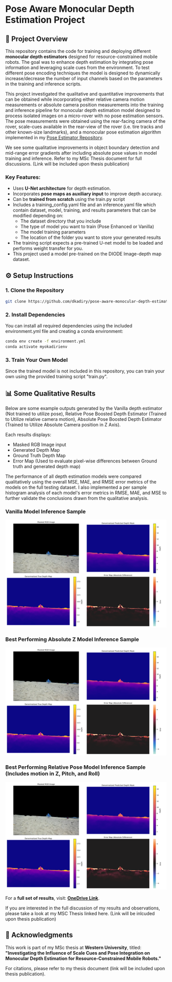 # Pose Aware Monocular Depth Estimation Project

## 📌 Project Overview
This repository contains the code for training and deploying different **monocular depth estimators** designed for resource-constrained mobile robots. The goal was to enhance depth estimation by integrating pose information and leveraging scale cues from the environment. To test different pose encoding techniques the model is designed to dynamically increase/decrease the number of input channels based on the parameters in the training and inference scripts.

This project investigated the qualitative and quantitative improvements that can be obtained while incorporating either relative camera motion measurements or absolute camera position measurements into the training and inference pipeline for monocular depth estimation model designed to process isolated images on a micro-rover with no pose estimation sensors. The pose measurements were obtained using the rear-facing camera of the rover, scale-cues available in the rear-view of the rover (i.e. tire tracks and other known-size landmarks), and a monocular pose estimation algorithm implemented in my [Pose Estimator Repository](https://github.com/dkadiry/final-pose-estimator).

We see some qualitative improvements in object boundary detection and mid-range error gradients after including absolute pose values in model training and inference. Refer to my MSc Thesis document for full discussions. (Link will be included upon thesis publication)

### **Key Features:**
- Uses **U-Net architecture** for depth estimation.
- Incorporates **pose maps as auxiliary input** to improve depth accuracy.
- Can be **trained from scratch** using the train.py script
- Includes a training_config.yaml file and an inference.yaml file which contain dataset, model, training, and results parameters that can be modified depending on:
    - The dataset directory that you include
    - The type of model you want to train (Pose Enhanced or Vanilla)
    - The model training parameters
    - The location of the folder you want to store your generated results   
- The training script expects a pre-trained U-net model to be loaded and performs weight transfer for you.
- This project used a model pre-trained on the DIODE Image-depth map dataset.

## ⚙️ Setup Instructions
### **1. Clone the Repository**
```bash
git clone https://github.com/dkadiry/pose-aware-monocular-depth-estimator.git
```
### **2. Install Dependencies**
You can install all required dependencies using the included environment.yml file and creating a conda environment:

```bash
conda env create -f environment.yml
conda activate myokadirienv
```

### **3. Train Your Own Model**
Since the trained model is not included in this repository, you can train your own using the provided training script "train.py".


## 📊 Some Qualitative Results
Below are some example outputs generated by the Vanilla depth estimator (Not trained to utilize pose), Relative Pose Boosted Depth Estimator (Trained to Utilize relative camera motion), Absolute Pose Boosted Depth Estimator (Trained to Utilize Absolute Camera position in Z Axis). 

Each results displays:
- Masked RGB Image input
- Generated Depth Map
- Ground Truth Depth Map
- Error Map (Used to evaluate pixel-wise differences between Ground truth and generated depth map)

The performance of all depth estimation models were compared qualitatively using the overall MSE, MAE, and RMSE error metrics of the models on the full testing dataset. I also implemented a per sample histogram analysis of each model's error metrics in RMSE, MAE, and MSE to further validate the conclusions drawn from the qualitative analysis.

### Vanilla Model Inference Sample
![Vanilla Model](display_results/vanilla_v3/batch7_sample6.png)

### Best Performing Absolute Z Model Inference Sample
![Best Performing Absolute Z Model](display_results/abs_z_v3/batch7_sample6.png)

### Best Performing Relative Pose Model Inference Sample (Includes motion in Z, Pitch, and Roll)
![Best Performing Relative Pose Model](display_results/rel_z_nsmpr/batch7_sample6.png)

For a **full set of results**, visit: **[OneDrive Link](https://1drv.ms/f/s!AtGE4PPlBPZmifZNIX6diSPdNaXK1A?e=f0Dpof)**.

If you are interested in the full discussion of my results and observations, please take a look at my MSC Thesis linked here. (Link will be inlcuded upon thesis publication)


## 📖 Acknowledgments
This work is part of my MSc thesis at **Western University**, titled:
**"Investigating the Influence of Scale Cues and Pose Integration on Monocular Depth Estimation for Resource-Constrained Mobile Robots."**

For citations, please refer to my thesis document (link will be included upon thesis publication).


